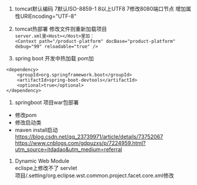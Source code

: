 1. tomcat默认编码
7默认ISO-8859-1 8以上UTF8
7修改8080端口节点  增加属性URIEncoding="UTF-8" 

1. tomcat热部署
修改文件则重新加载项目   
`server.xml里<Host></Host>里加：`   
`<Context path="/product-platform" docBase="product-platform" debug="99" reloadable="true" />`

1. spring boot 开发中热加载
pom加
```
<dependency>
	<groupId>org.springframework.boot</groupId>
	<artifactId>spring-boot-devtools</artifactId>
	<optional>true</optional>
</dependency>
```

1. springboot 项目war包部署
* 修改pom
* 修改启动类
* maven install启动   
https://blog.csdn.net/qq_23739971/article/details/73752067   
https://www.cnblogs.com/gdpuzxs/p/7224959.html?utm_source=itdadao&utm_medium=referral    

1. Dynamic Web Module   
eclispe上修改不了 servlet   
项目/.setting/org.eclipse.wst.common.project.facet.core.xml修改   




